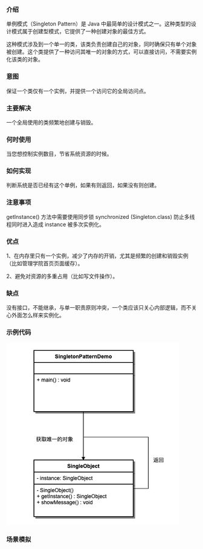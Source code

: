 ### 介绍

单例模式（Singleton Pattern）是 Java 中最简单的设计模式之一。这种类型的设计模式属于创建型模式，它提供了一种创建对象的最佳方式。

这种模式涉及到一个单一的类，该类负责创建自己的对象，同时确保只有单个对象被创建。这个类提供了一种访问其唯一的对象的方式，可以直接访问，不需要实例化该类的对象。

### 意图

保证一个类仅有一个实例，并提供一个访问它的全局访问点。

### 主要解决

一个全局使用的类频繁地创建与销毁。

### 何时使用

当您想控制实例数目，节省系统资源的时候。

### 如何实现

判断系统是否已经有这个单例，如果有则返回，如果没有则创建。

### 注意事项

getInstance() 方法中需要使用同步锁 synchronized (Singleton.class) 防止多线程同时进入造成 instance 被多次实例化。

### 优点

1、在内存里只有一个实例，减少了内存的开销，尤其是频繁的创建和销毁实例（比如管理学院首页页面缓存）。

2、避免对资源的多重占用（比如写文件操作）。

### 缺点

没有接口，不能继承，与单一职责原则冲突，一个类应该只关心内部逻辑，而不关心外面怎么样来实例化。

### 示例代码

![单例模式](../../img/创建型模式/单例模式.jpg)

### 场景模拟